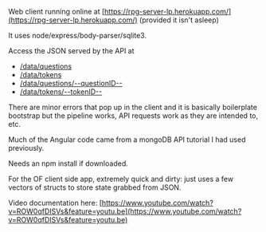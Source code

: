 Web client running online at [https://rpg-server-lp.herokuapp.com/](https://rpg-server-lp.herokuapp.com/) (provided it isn't asleep)

It uses node/express/body-parser/sqlite3.

Access the JSON served by the API at 

- [/data/questions](https://rpg-server-lp.herokuapp.com/data/questions)
- [/data/tokens](https://rpg-server-lp.herokuapp.com/data/tokens)
- [/data/questions/--questionID--](https://rpg-server-lp.herokuapp.com/data/questions/0)
- [/data/tokens/--tokenID--](https://rpg-server-lp.herokuapp.com/data/tokens/0)

There are minor errors that pop up in the client and it is basically boilerplate bootstrap but the pipeline works, API requests work as they are intended to, etc.

Much of the Angular code came from a mongoDB API tutorial I had used previously.

Needs an npm install if downloaded.

For the OF client side app, extremely quick and dirty: just uses a few vectors of structs to store state grabbed from JSON.

Video documentation here: 
[https://www.youtube.com/watch?v=ROW0qfDISVs&feature=youtu.be](https://www.youtube.com/watch?v=ROW0qfDISVs&feature=youtu.be)